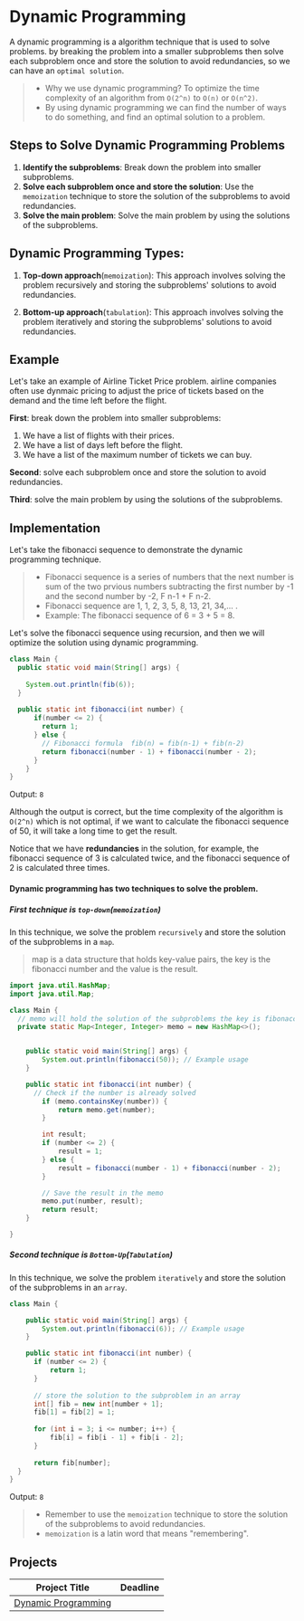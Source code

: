 # Dynamic Programming
A dynamic programming is a algorithm technique that is used to solve problems. by breaking the problem into a smaller subproblems then solve each subproblem once and store the solution to avoid redundancies, so we can have an `optimal solution`.

> * Why we use dynamic programming? To optimize the time complexity of an algorithm from `O(2^n)` to `O(n)` or `O(n^2)`. 
> * By using dynamic programming we can find the number of ways to do something, and find an optimal solution to a problem. 


## Steps to Solve Dynamic Programming Problems
1. **Identify the subproblems**: Break down the problem into smaller subproblems.
2. **Solve each subproblem once and store the solution**: Use the `memoization` technique to store the solution of the subproblems to avoid redundancies.
3. **Solve the main problem**: Solve the main problem by using the solutions of the subproblems.

## Dynamic Programming Types:
1. **Top-down approach**(`memoization`): This approach involves solving the problem recursively and storing the subproblems' solutions to avoid redundancies.

2. **Bottom-up approach**(`tabulation`): This approach involves solving the problem iteratively and storing the subproblems' solutions to avoid redundancies.

## Example
Let's take an example of Airline Ticket Price problem. airline companies often use dynmaic pricing to adjust the price of tickets based on the demand and the time left before the flight. 

**First**: break down the problem into smaller subproblems: 

1. We have a list of flights with their prices.
2. We have a list of days left before the flight.
3. We have a list of the maximum number of tickets we can buy. 

**Second**: solve each subproblem once and store the solution to avoid redundancies.

**Third**: solve the main problem by using the solutions of the subproblems.


## Implementation 

Let's take the fibonacci sequence to demonstrate the dynamic programming technique.

> * Fibonacci sequence is a series of numbers that the next number is sum of the two prvious numbers subtracting the first number by -1 and the second number by -2, F n-1 + F n-2.
> * Fibonacci sequence are 1, 1, 2, 3, 5, 8, 13, 21, 34,... .
> * Example: The fibonacci sequence of 6 = 3 + 5 = 8.


Let's solve the fibonacci sequence using recursion, and then we will optimize the solution using dynamic programming.
```java
class Main {
  public static void main(String[] args) {
     
    System.out.println(fib(6));
  }
  
  public static int fibonacci(int number) {
      if(number <= 2) {
        return 1;
      } else {
        // Fibonacci formula  fib(n) = fib(n-1) + fib(n-2)
        return fibonacci(number - 1) + fibonacci(number - 2);
      }
    }
}
```
Output: `8`

Although the output is correct, but the time complexity of the algorithm is `O(2^n)` which is not optimal, if we want to calculate the fibonacci sequence of 50, it will take a long time to get the result.

Notice that we have **redundancies** in the solution, for example, the fibonacci sequence of 3 is calculated twice, and the fibonacci sequence of 2 is calculated three times.

#### Dynamic programming has two techniques to solve the problem.

##### First technique is `top-down`(`memoization`) 

In this technique, we solve the problem `recursively` and store the solution of the subproblems in a `map`.

> map is a data structure that holds key-value pairs, the key is the fibonacci number and the value is the result.

```java
import java.util.HashMap;
import java.util.Map;

class Main {
  // memo will hold the solution of the subproblems the key is fibonacci number and the value is the result.
  private static Map<Integer, Integer> memo = new HashMap<>();


    public static void main(String[] args) {
        System.out.println(fibonacci(50)); // Example usage
    }

    public static int fibonacci(int number) {
      // Check if the number is already solved
        if (memo.containsKey(number)) {
            return memo.get(number);
        }

        int result;
        if (number <= 2) {
            result = 1;
        } else {
            result = fibonacci(number - 1) + fibonacci(number - 2);
        }

        // Save the result in the memo
        memo.put(number, result);
        return result;
    }

}
```

##### Second technique is `Bottom-Up`(`Tabulation`) 

In this technique, we solve the problem `iteratively` and store the solution of the subproblems in an `array`.
```java
class Main {

    public static void main(String[] args) {
        System.out.println(fibonacci(6)); // Example usage
    }

    public static int fibonacci(int number) {
      if (number <= 2) {
          return 1;
      }
  
      // store the solution to the subproblem in an array
      int[] fib = new int[number + 1];
      fib[1] = fib[2] = 1;
  
      for (int i = 3; i <= number; i++) {
          fib[i] = fib[i - 1] + fib[i - 2];
      }
  
      return fib[number];
  }
}
```
Output: `8`


> * Remember to use the `memoization` technique to store the solution of the subproblems to avoid redundancies.
> * `memoization` is a latin word that means "remembering".

## Projects
| Project Title | Deadline |
:-----------:|:-------------|
|[Dynamic Programming](https://github.com/SAFCSP-Team/dynamic-programming-project/tree/main)|

